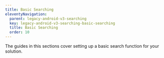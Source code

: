 ```yaml
---
title: Basic Searching
eleventyNavigation:
  parent: legacy-android-v3-searching
  key: legacy-android-v3-searching-basic-searching
  title: Basic Searching
  order: 10
---
```


The guides in this sections cover setting up a basic search function for your solution.
